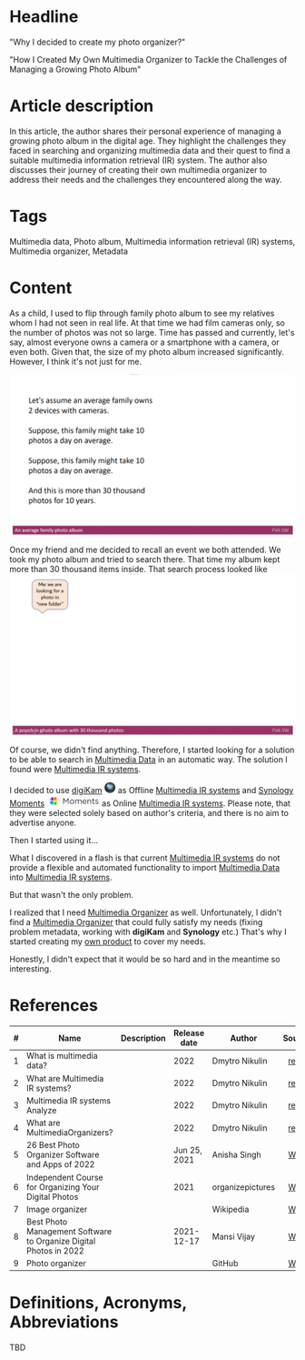 # Headline
"Why I decided to create my photo organizer?"

"How I Created My Own Multimedia Organizer to Tackle the Challenges of Managing a Growing Photo Album"

# Article description
In this article, the author shares their personal experience of managing a growing photo album in the digital age.
They highlight the challenges they faced in searching and organizing multimedia data and their quest to find a suitable multimedia information retrieval (IR) system.
The author also discusses their journey of creating their own multimedia organizer to address their needs and the challenges they encountered along the way. 

# Tags
Multimedia data, Photo album, Multimedia information retrieval (IR) systems, Multimedia organizer, Metadata

# Content
As a child, I used to flip through family photo album to see my relatives whom I had not seen in real life.
At that time we had film cameras only, so the number of photos was not so large.
Time has passed and currently, let's say, almost everyone owns a camera or a smartphone with a camera, or even both.
Given that, the size of my photo album increased significantly. However, I think it's not just for me.

<img src="./Images/Anaveragefamilyphotoalbum.gif" alt="Anaveragefamilyphotoalbum.gif" />

Once my friend and me decided to recall an event we both attended. We took my photo album and tried to search there. 
That time my album kept more than 30 thousand items inside. That search process looked like
<img src="./Images/Asearchinphotoalbumwith30thousandphotos.gif" alt="Asearchinphotoalbumwith30thousandphotos.gif" />

Of course, we didn't find anything. Therefore, I started looking for a solution to be able to search in [Multimedia Data](./MultimediaData.md) in an automatic way. 
The solution I found were [Multimedia IR systems](./MultimediaIRSystems.md). 

I decided to use [digiKam](https://www.digikam.org/) <img src="./Images/digiKam.png" alt="digiKam.png" width="20" height="20"/> as Offline [Multimedia IR systems](./MultimediaIRSystems.md) 
and [Synology Moments](https://www.synology.com/en-global/dsm/feature/moments) <img src="./Images/SynologyMoments.png" alt="SynologyMoments.png" height="20" /> as Online [Multimedia IR systems](./MultimediaIRSystems.md).
Please note, that they were selected solely based on author's criteria, and there is no aim to advertise anyone.

Then I started using it... 

What I discovered in a flash is that current [Multimedia IR systems](./MultimediaIRSystems.md) do not provide a flexible and automated functionality to import [Multimedia Data](./MultimediaData.md) into [Multimedia IR systems](./MultimediaIRSystems.md).

But that wasn't the only problem.

I realized that I need [Multimedia Organizer](./MultimediaOrganizers.md) as well.
Unfortunately, I didn't find a [Multimedia Organizer](./MultimediaOrganizers.md) that could fully satisfy my needs (fixing problem metadata, working with **digiKam** and **Synology** etc.)
That's why I started creating my [own product](https://github.com/dimanikulin/fva) to cover my needs. 

Honestly, I didn't expect that it would be so hard and in the meantime so interesting.

# References
| # | Name                 | Description           | Release date           |  Author                 | Source        |
| - | ---------------------|---------------------- |----------------------- | ----------------------- |:-------------:|
| 1 | What is multimedia data?|                    | 2022                   | Dmytro Nikulin | [repo](./MultimediaData.md) |
| 2 | What are Multimedia IR systems?|             | 2022                   | Dmytro Nikulin | [repo](./MultimediaIRSystems.md) |
| 3 | Multimedia IR systems Analyze|               | 2022                   | Dmytro Nikulin | [repo](./MultimediaIRSystemsAnalyze.md) |
| 4 | What are MultimediaOrganizers?|              | 2022                   | Dmytro Nikulin | [repo](./MultimediaOrganizers.md)|
| 5 | 26 Best Photo Organizer Software and Apps of 2022 | | Jun 25, 2021    | Anisha Singh   | [Web](https://www.pixpa.com/blog/photo-organiser) |
| 6 | Independent Course for Organizing Your Digital Photos | | 2021        | organizepictures |[Web](https://www.organizepictures.com/organize-digital-photos-course) |
| 7 | Image organizer      |                       |                        | Wikipedia      | [Web](https://en.wikipedia.org/wiki/Image_organizer) |
| 8 | Best Photo Management Software to Organize Digital Photos in 2022 |  | 2021-12-17 | Mansi Vijay |[Web](https://wethegeek.com/best-photo-management-software-organize-photos/)|
| 9 | Photo organizer | | | GitHub |[Web](https://github.com/topics/photo-organizer)|

# Definitions, Acronyms, Abbreviations
TBD